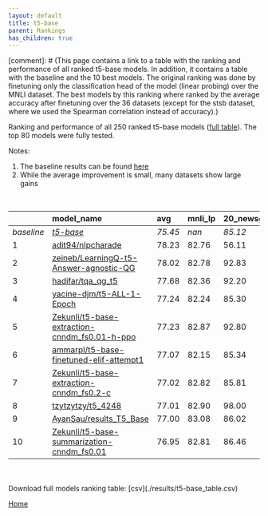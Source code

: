 ```yaml
---
layout: default
title: t5-base
parent: Rankings
has_children: true
---
```

[comment]: # (This page contains a link to a table with the ranking and performance of all ranked t5-base models. In addition, it contains a table with the baseline and the 10 best models. The original ranking was done by finetuning only the classification head of the model (linear probing) over the MNLI dataset.  The best models  by this ranking where ranked by the average accuracy after finetuning over the 36 datasets (except for the stsb dataset, where we used the Spearman correlation instead of accuracy).)

Ranking and performance of all 250 ranked t5-base models ([full table](./results/t5-base_table.csv)).  The top 80 models were fully tested.

Notes:
1. The baseline results can be found [here](t5-base_pretrain_scores_table)
1. While the average improvement is small, many datasets show large gains

<br>


|            | model_name                                                                                                                                                                                                                                                                                                                                                                                                                                                                                                                                                                                                                                                                                                                       | avg     | mnli_lp   | 20_newsgroup   | ag_news   | amazon_reviews_multi   | anli    | boolq   | cb      | cola    | copa    | dbpedia   | esnli   | financial_phrasebank   | imdb    | isear   | mnli    | mrpc    | multirc   | poem_sentiment   | qnli    | qqp     | rotten_tomatoes   | rte     | sst2    | sst_5bins   | stsb    | trec_coarse   | trec_fine   | tweet_ev_emoji   | tweet_ev_emotion   | tweet_ev_hate   | tweet_ev_irony   | tweet_ev_offensive   | tweet_ev_sentiment   | wic     | wnli    | wsc     | yahoo_answers   |
|:-----------|:---------------------------------------------------------------------------------------------------------------------------------------------------------------------------------------------------------------------------------------------------------------------------------------------------------------------------------------------------------------------------------------------------------------------------------------------------------------------------------------------------------------------------------------------------------------------------------------------------------------------------------------------------------------------------------------------------------------------------------|:--------|:----------|:---------------|:----------|:-----------------------|:--------|:--------|:--------|:--------|:--------|:----------|:--------|:-----------------------|:--------|:--------|:--------|:--------|:----------|:-----------------|:--------|:--------|:------------------|:--------|:--------|:------------|:--------|:--------------|:------------|:-----------------|:-------------------|:----------------|:-----------------|:---------------------|:---------------------|:--------|:--------|:--------|:----------------|
| *baseline* | *[t5-base](t5-base_pretrain_scores_table)*                                                                                                                                                                                                                                                                                                                                                                                                                                                                                                                                                                                                                                                                                       | *75.45* | *nan*     | *85.12*        | *89.42*   | *66.54*                | *47.05* | *76.66* | *75.54* | *81.91* | *49.65* | *76.41*   | *89.72* | *85.30*                | *92.33* | *71.28* | *83.80* | *85.66* | *60.28*   | *74.42*          | *90.38* | *88.94* | *88.61*           | *73.68* | *93.84* | *55.55*     | *85.31* | *97.21*       | *92.33*     | *44.88*          | *79.51*            | *52.74*         | *73.74*          | *84.03*              | *70.21*              | *67.19* | *55.35* | *60.00* | *71.59*         |
| 1          | [adit94/nlpcharade](model_gain_chart?avg=2.78&mnli_lp=nan&20_newsgroup=-29.01&ag_news=2.38&amazon_reviews_multi=4.40&anli=1.58&boolq=10.84&cb=-8.92&cola=-2.62&copa=39.82&dbpedia=12.81&esnli=0.60&financial_phrasebank=1.31&imdb=-10.84&isear=26.32&mnli=8.64&mrpc=3.06&multirc=12.08&poem_sentiment=-29.04&qnli=-34.05&qqp=1.74&rotten_tomatoes=-36.72&rte=16.64&sst2=-9.88&sst_5bins=18.68&stsb=-5.99&trec_coarse=-30.77&trec_fine=-0.01&tweet_ev_emoji=47.56&tweet_ev_emotion=10.81&tweet_ev_hate=21.50&tweet_ev_irony=10.21&tweet_ev_offensive=-13.09&tweet_ev_sentiment=16.40&wic=4.61&wnli=0.99&wsc=17.17&yahoo_answers=21.01&model_name=adit94%2Fnlpcharade&base_name=t5-base)                                           | 78.23   | 82.76     | 56.11          | 91.80     | 70.95                  | 48.62   | 87.50   | 66.61   | 79.29   | 89.47   | 89.21     | 90.32   | 86.62                  | 81.49   | 97.60   | 92.44   | 88.73   | 72.36     | 45.38            | 56.34   | 90.68   | 51.89             | 90.32   | 83.95   | 74.23       | 79.33   | 66.44         | 92.32       | 92.44            | 90.32              | 74.23           | 83.95            | 70.95                | 86.62                | 71.80   | 56.34   | 77.17   | 92.60           |
| 2          | [zeineb/LearningQ-t5-Answer-agnostic-QG](model_gain_chart?avg=2.57&mnli_lp=nan&20_newsgroup=7.72&ag_news=-17.39&amazon_reviews_multi=25.92&anli=1.23&boolq=9.06&cb=-16.52&cola=5.10&copa=19.00&dbpedia=10.13&esnli=0.83&financial_phrasebank=-11.30&imdb=-25.69&isear=4.79&mnli=2.87&mrpc=5.14&multirc=-1.63&poem_sentiment=19.27&qnli=2.07&qqp=-1.06&rotten_tomatoes=-14.12&rte=0.32&sst2=-7.16&sst_5bins=29.45&stsb=-7.36&trec_coarse=-41.73&trec_fine=-3.21&tweet_ev_emoji=45.67&tweet_ev_emotion=1.98&tweet_ev_hate=-1.25&tweet_ev_irony=0.75&tweet_ev_offensive=0.97&tweet_ev_sentiment=0.21&wic=22.41&wnli=-0.42&wsc=12.49&yahoo_answers=13.94&model_name=zeineb%2FLearningQ-t5-Answer-agnostic-QG&base_name=t5-base)      | 78.02   | 82.78     | 92.83          | 72.03     | 92.46                  | 48.28   | 85.71   | 59.01   | 87.01   | 68.65   | 86.54     | 90.55   | 74.01                  | 66.64   | 76.07   | 86.68   | 90.81   | 58.65     | 93.69            | 92.46   | 87.88   | 74.49             | 74.01   | 86.68   | 85.00       | 77.95   | 55.48         | 89.12       | 90.55            | 81.49              | 51.48           | 74.49            | 85.00                | 70.42                | 89.60   | 54.93   | 72.49   | 85.53           |
| 3          | [hadifar/tqa_qg_t5](model_gain_chart?avg=2.23&mnli_lp=nan&20_newsgroup=7.08&ag_news=-18.15&amazon_reviews_multi=19.06&anli=1.48&boolq=21.14&cb=13.39&cola=1.12&copa=6.23&dbpedia=9.43&esnli=-41.19&financial_phrasebank=-39.30&imdb=-3.77&isear=21.34&mnli=8.51&mrpc=-15.91&multirc=33.87&poem_sentiment=18.40&qnli=-10.96&qqp=0.50&rotten_tomatoes=-32.27&rte=-24.39&sst2=-27.36&sst_5bins=38.14&stsb=6.69&trec_coarse=-14.52&trec_fine=5.67&tweet_ev_emoji=37.17&tweet_ev_emotion=-26.95&tweet_ev_hate=23.16&tweet_ev_irony=10.33&tweet_ev_offensive=-13.39&tweet_ev_sentiment=15.58&wic=-15.24&wnli=35.35&wsc=23.60&yahoo_answers=6.41&model_name=hadifar%2Ftqa_qg_t5&base_name=t5-base)                                      | 77.68   | 82.36     | 92.20          | 71.27     | 85.60                  | 48.53   | 97.80   | 88.93   | 83.03   | 55.88   | 85.83     | 48.53   | 46.01                  | 88.56   | 92.62   | 92.31   | 69.75   | 94.15     | 92.82            | 79.42   | 89.43   | 56.33             | 49.30   | 66.48   | 93.69       | 92.00   | 82.69         | 98.00       | 82.05            | 52.56              | 75.89           | 84.07            | 70.64                | 85.79                | 51.95   | 90.71   | 83.60   | 78.00           |
| 4          | [yacine-djm/t5-ALL-1-Epoch](model_gain_chart?avg=1.79&mnli_lp=nan&20_newsgroup=0.19&ag_news=0.21&amazon_reviews_multi=0.32&anli=3.45&boolq=3.01&cb=13.75&cola=0.16&copa=5.35&dbpedia=0.93&esnli=0.50&financial_phrasebank=-0.00&imdb=0.06&isear=-0.68&mnli=2.82&mrpc=3.06&multirc=0.63&poem_sentiment=8.27&qnli=1.97&qqp=1.96&rotten_tomatoes=0.42&rte=6.10&sst2=0.32&sst_5bins=-1.16&stsb=3.19&trec_coarse=0.39&trec_fine=-0.73&tweet_ev_emoji=0.15&tweet_ev_emotion=1.91&tweet_ev_hate=0.16&tweet_ev_irony=1.13&tweet_ev_offensive=0.27&tweet_ev_sentiment=-0.49&wic=3.65&wnli=-0.42&wsc=3.46&yahoo_answers=0.14&model_name=yacine-djm%2Ft5-ALL-1-Epoch&base_name=t5-base)                                                     | 77.24   | 82.24     | 85.30          | 89.63     | 66.86                  | 50.50   | 79.66   | 89.29   | 82.07   | 55.00   | 77.33     | 90.22   | 85.30                  | 92.39   | 70.60   | 86.63   | 88.73   | 60.91     | 82.69            | 92.35   | 90.90   | 89.02             | 79.78   | 94.15   | 54.39       | 88.51   | 97.60         | 91.60       | 45.03            | 81.42              | 52.90           | 74.87            | 84.30                | 69.72                | 70.85   | 54.93   | 63.46   | 71.73           |
| 5          | [Zekunli/t5-base-extraction-cnndm_fs0.01-h-ppo](model_gain_chart?avg=1.78&mnli_lp=nan&20_newsgroup=7.68&ag_news=-17.65&amazon_reviews_multi=-21.00&anli=0.79&boolq=2.95&cb=11.96&cola=0.35&copa=4.35&dbpedia=8.67&esnli=0.98&financial_phrasebank=-3.39&imdb=-4.24&isear=1.02&mnli=6.90&mrpc=0.86&multirc=0.90&poem_sentiment=18.27&qnli=-42.54&qqp=2.06&rotten_tomatoes=-33.90&rte=3.57&sst2=-7.74&sst_5bins=37.68&stsb=3.40&trec_coarse=-9.71&trec_fine=5.87&tweet_ev_emoji=8.92&tweet_ev_emotion=-1.83&tweet_ev_hate=31.45&tweet_ev_irony=-3.82&tweet_ev_offensive=8.59&tweet_ev_sentiment=7.05&wic=0.05&wnli=0.99&wsc=29.43&yahoo_answers=5.04&model_name=Zekunli%2Ft5-base-extraction-cnndm_fs0.01-h-ppo&base_name=t5-base) | 77.23   | 82.87     | 92.80          | 71.77     | 45.54                  | 47.84   | 79.60   | 87.50   | 82.26   | 54.00   | 85.08     | 90.71   | 81.91                  | 88.09   | 72.30   | 90.71   | 86.52   | 61.18     | 92.70            | 47.84   | 90.99   | 54.71             | 77.26   | 86.10   | 93.23       | 88.71   | 87.50         | 98.20       | 53.80            | 77.68              | 84.19           | 69.92            | 92.62                | 77.26                | 67.24   | 56.34   | 89.43   | 76.63           |
| 6          | [ammarpl/t5-base-finetuned-elif-attempt1](model_gain_chart?avg=1.62&mnli_lp=nan&20_newsgroup=0.23&ag_news=-0.22&amazon_reviews_multi=-0.26&anli=1.45&boolq=2.00&cb=17.32&cola=-0.03&copa=5.35&dbpedia=0.53&esnli=0.41&financial_phrasebank=0.09&imdb=0.32&isear=1.47&mnli=3.30&mrpc=0.61&multirc=0.82&poem_sentiment=5.38&qnli=2.55&qqp=1.79&rotten_tomatoes=-1.27&rte=0.32&sst2=-0.72&sst_5bins=-0.53&stsb=2.43&trec_coarse=0.59&trec_fine=0.27&tweet_ev_emoji=1.08&tweet_ev_emotion=2.40&tweet_ev_hate=1.04&tweet_ev_irony=4.19&tweet_ev_offensive=-0.66&tweet_ev_sentiment=0.14&wic=2.55&wnli=0.99&wsc=3.46&yahoo_answers=-0.96&model_name=ammarpl%2Ft5-base-finetuned-elif-attempt1&base_name=t5-base)                       | 77.07   | 82.15     | 85.34          | 89.20     | 66.28                  | 48.50   | 78.65   | 92.86   | 81.88   | 55.00   | 76.93     | 90.14   | 85.40                  | 92.65   | 72.75   | 87.10   | 86.27   | 61.10     | 79.81            | 92.93   | 90.72   | 87.34             | 74.01   | 93.12   | 55.02       | 87.75   | 97.80         | 92.60       | 45.96            | 81.91              | 53.77           | 77.93            | 83.37                | 70.35                | 69.75   | 56.34   | 63.46   | 70.63           |
| 7          | [Zekunli/t5-base-extraction-cnndm_fs0.2-c](model_gain_chart?avg=1.57&mnli_lp=nan&20_newsgroup=0.69&ag_news=-0.05&amazon_reviews_multi=0.22&anli=1.36&boolq=2.33&cb=10.18&cola=-0.70&copa=5.35&dbpedia=1.26&esnli=0.65&financial_phrasebank=0.90&imdb=-0.02&isear=-0.09&mnli=2.43&mrpc=3.31&multirc=0.88&poem_sentiment=11.15&qnli=2.42&qqp=1.84&rotten_tomatoes=-0.24&rte=4.30&sst2=-0.60&sst_5bins=-0.44&stsb=3.45&trec_coarse=0.19&trec_fine=-0.13&tweet_ev_emoji=0.73&tweet_ev_emotion=2.83&tweet_ev_hate=-0.92&tweet_ev_irony=1.38&tweet_ev_offensive=1.43&tweet_ev_sentiment=0.29&wic=1.93&wnli=0.99&wsc=-3.27&yahoo_answers=0.54&model_name=Zekunli%2Ft5-base-extraction-cnndm_fs0.2-c&base_name=t5-base)                  | 77.02   | 82.82     | 85.81          | 89.37     | 66.76                  | 48.41   | 78.99   | 85.71   | 81.21   | 55.00   | 77.67     | 90.37   | 86.20                  | 92.31   | 71.19   | 86.23   | 88.97   | 61.16     | 85.58            | 92.81   | 90.78   | 88.37             | 77.98   | 93.23   | 55.11       | 88.76   | 97.40         | 92.20       | 45.61            | 82.34              | 51.82           | 75.13            | 85.47                | 70.50                | 69.12   | 56.34   | 56.73   | 72.13           |
| 8          | [tzytzytzy/t5_4248](model_gain_chart?avg=1.56&mnli_lp=nan&20_newsgroup=12.88&ag_news=-17.12&amazon_reviews_multi=-20.34&anli=1.42&boolq=2.67&cb=11.96&cola=-0.13&copa=11.78&dbpedia=9.60&esnli=0.81&financial_phrasebank=-3.88&imdb=-36.31&isear=0.42&mnli=-6.55&mrpc=4.29&multirc=8.37&poem_sentiment=14.13&qnli=-34.05&qqp=1.73&rotten_tomatoes=5.09&rte=16.85&sst2=-8.24&sst_5bins=11.27&stsb=3.07&trec_coarse=-4.69&trec_fine=-7.71&tweet_ev_emoji=7.61&tweet_ev_emotion=-5.40&tweet_ev_hate=30.40&tweet_ev_irony=-2.97&tweet_ev_offensive=3.20&tweet_ev_sentiment=22.43&wic=-3.73&wnli=-6.88&wsc=29.13&yahoo_answers=5.14&model_name=tzytzytzy%2Ft5_4248&base_name=t5-base)                                                 | 77.01   | 82.90     | 98.00          | 72.29     | 46.20                  | 48.47   | 79.33   | 87.50   | 81.78   | 61.43   | 86.01     | 90.53   | 81.42                  | 56.02   | 71.70   | 77.26   | 89.95   | 68.65     | 88.56            | 56.34   | 90.67   | 93.69             | 90.53   | 85.60   | 66.82       | 88.38   | 92.52         | 84.62       | 52.49            | 74.11              | 83.14           | 70.77            | 87.24                | 92.64                | 63.46   | 48.47   | 89.13   | 76.73           |
| 9          | [AyanSau/results_T5_Base](model_gain_chart?avg=1.55&mnli_lp=nan&20_newsgroup=0.90&ag_news=-0.19&amazon_reviews_multi=-0.10&anli=2.14&boolq=2.61&cb=13.75&cola=-2.14&copa=-0.65&dbpedia=-0.27&esnli=0.86&financial_phrasebank=0.50&imdb=0.37&isear=0.36&mnli=2.73&mrpc=1.35&multirc=1.15&poem_sentiment=10.19&qnli=2.18&qqp=1.49&rotten_tomatoes=-0.33&rte=3.94&sst2=-0.14&sst_5bins=0.33&stsb=3.23&trec_coarse=0.99&trec_fine=0.07&tweet_ev_emoji=0.38&tweet_ev_emotion=1.84&tweet_ev_hate=0.23&tweet_ev_irony=5.21&tweet_ev_offensive=0.27&tweet_ev_sentiment=0.30&wic=2.71&wnli=0.99&wsc=-1.35&yahoo_answers=-0.12&model_name=AyanSau%2Fresults_T5_Base&base_name=t5-base)                                                     | 77.00   | 83.08     | 86.02          | 89.23     | 66.44                  | 49.19   | 79.27   | 89.29   | 79.77   | 49.00   | 76.13     | 90.58   | 85.80                  | 92.70   | 71.64   | 86.53   | 87.01   | 61.43     | 84.62            | 92.57   | 90.42   | 88.27             | 77.62   | 93.69   | 55.88       | 88.54   | 98.20         | 92.40       | 45.27            | 81.35              | 52.96           | 78.95            | 84.30                | 70.51                | 69.91   | 56.34   | 58.65   | 71.47           |
| 10         | [Zekunli/t5-base-summarization-cnndm_fs0.01](model_gain_chart?avg=1.50&mnli_lp=nan&20_newsgroup=1.34&ag_news=0.21&amazon_reviews_multi=-0.06&anli=1.92&boolq=2.52&cb=11.96&cola=0.45&copa=-0.65&dbpedia=0.13&esnli=0.69&financial_phrasebank=-1.80&imdb=0.25&isear=-0.16&mnli=2.80&mrpc=0.12&multirc=-0.15&poem_sentiment=11.15&qnli=2.51&qqp=1.88&rotten_tomatoes=-0.71&rte=2.85&sst2=0.09&sst_5bins=-0.26&stsb=2.67&trec_coarse=0.19&trec_fine=0.47&tweet_ev_emoji=0.50&tweet_ev_emotion=1.28&tweet_ev_hate=2.08&tweet_ev_irony=3.30&tweet_ev_offensive=-0.43&tweet_ev_sentiment=0.65&wic=1.14&wnli=0.99&wsc=3.46&yahoo_answers=0.48&model_name=Zekunli%2Ft5-base-summarization-cnndm_fs0.01&base_name=t5-base)                | 76.95   | 82.81     | 86.46          | 89.63     | 66.48                  | 48.97   | 79.17   | 87.50   | 82.36   | 49.00   | 76.53     | 90.41   | 83.50                  | 92.58   | 71.12   | 86.60   | 85.78   | 60.13     | 85.58            | 92.90   | 90.82   | 87.90             | 76.53   | 93.92   | 55.29       | 87.98   | 97.40         | 92.80       | 45.38            | 80.79              | 54.81           | 77.04            | 83.60                | 70.86                | 68.34   | 56.34   | 63.46   | 72.07           |


<br>
<br>
Download full models ranking table: [csv](./results/t5-base_table.csv)

[Home](.)